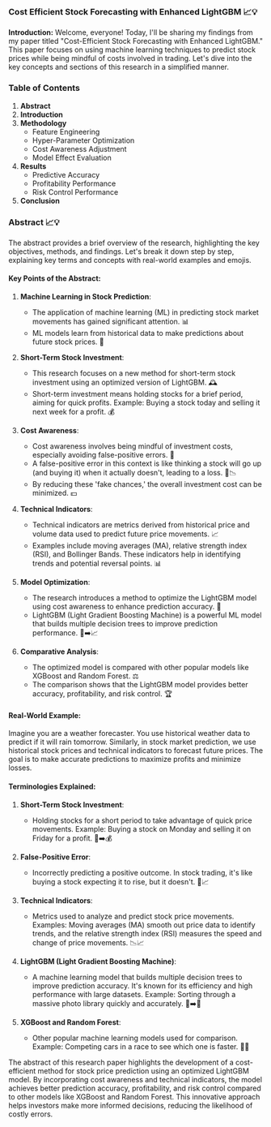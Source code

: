 ### Cost Efficient Stock Forecasting with Enhanced LightGBM 📈💡

**Introduction:**
Welcome, everyone! Today, I'll be sharing my findings from my paper titled "Cost-Efficient Stock Forecasting with Enhanced LightGBM." This paper focuses on using machine learning techniques to predict stock prices while being mindful of costs involved in trading. Let's dive into the key concepts and sections of this research in a simplified manner.

### Table of Contents
1. **Abstract**
2. **Introduction**
3. **Methodology**
   - Feature Engineering
   - Hyper-Parameter Optimization
   - Cost Awareness Adjustment
   - Model Effect Evaluation
4. **Results**
   - Predictive Accuracy
   - Profitability Performance
   - Risk Control Performance
5. **Conclusion**

### Abstract 📈💡

The abstract provides a brief overview of the research, highlighting the key objectives, methods, and findings. Let's break it down step by step, explaining key terms and concepts with real-world examples and emojis.

#### Key Points of the Abstract:

1. **Machine Learning in Stock Prediction**:
   - The application of machine learning (ML) in predicting stock market movements has gained significant attention. 📊
   - ML models learn from historical data to make predictions about future stock prices. 🤖

2. **Short-Term Stock Investment**:
   - This research focuses on a new method for short-term stock investment using an optimized version of LightGBM. 🕰️
   - Short-term investment means holding stocks for a brief period, aiming for quick profits. Example: Buying a stock today and selling it next week for a profit. 💰

3. **Cost Awareness**:
   - Cost awareness involves being mindful of investment costs, especially avoiding false-positive errors. 🛑
   - A false-positive error in this context is like thinking a stock will go up (and buying it) when it actually doesn't, leading to a loss. 🚫📉
   - By reducing these 'fake chances,' the overall investment cost can be minimized. 💵

4. **Technical Indicators**:
   - Technical indicators are metrics derived from historical price and volume data used to predict future price movements. 📈
   - Examples include moving averages (MA), relative strength index (RSI), and Bollinger Bands. These indicators help in identifying trends and potential reversal points. 📊

5. **Model Optimization**:
   - The research introduces a method to optimize the LightGBM model using cost awareness to enhance prediction accuracy. 🎯
   - LightGBM (Light Gradient Boosting Machine) is a powerful ML model that builds multiple decision trees to improve prediction performance. 🌳➡️📈

6. **Comparative Analysis**:
   - The optimized model is compared with other popular models like XGBoost and Random Forest. ⚖️
   - The comparison shows that the LightGBM model provides better accuracy, profitability, and risk control. 🏆

#### Real-World Example:
Imagine you are a weather forecaster. You use historical weather data to predict if it will rain tomorrow. Similarly, in stock market prediction, we use historical stock prices and technical indicators to forecast future prices. The goal is to make accurate predictions to maximize profits and minimize losses.

#### Terminologies Explained:

1. **Short-Term Stock Investment**:
   - Holding stocks for a short period to take advantage of quick price movements. Example: Buying a stock on Monday and selling it on Friday for a profit. 📅➡️💰

2. **False-Positive Error**:
   - Incorrectly predicting a positive outcome. In stock trading, it's like buying a stock expecting it to rise, but it doesn't. 🚫📈

3. **Technical Indicators**:
   - Metrics used to analyze and predict stock price movements. Examples: Moving averages (MA) smooth out price data to identify trends, and the relative strength index (RSI) measures the speed and change of price movements. 📉📈

4. **LightGBM (Light Gradient Boosting Machine)**:
   - A machine learning model that builds multiple decision trees to improve prediction accuracy. It's known for its efficiency and high performance with large datasets. Example: Sorting through a massive photo library quickly and accurately. 📸➡️📂

5. **XGBoost and Random Forest**:
   - Other popular machine learning models used for comparison. Example: Competing cars in a race to see which one is faster. 🚗🏁

The abstract of this research paper highlights the development of a cost-efficient method for stock price prediction using an optimized LightGBM model. By incorporating cost awareness and technical indicators, the model achieves better prediction accuracy, profitability, and risk control compared to other models like XGBoost and Random Forest. This innovative approach helps investors make more informed decisions, reducing the likelihood of costly errors.
